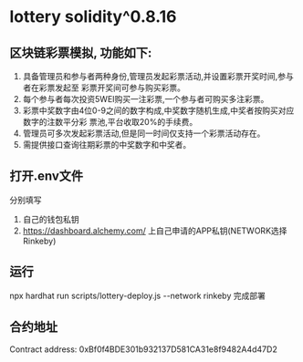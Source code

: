 # lottery solidity^0.8.16
## 区块链彩票模拟, 功能如下:
1. 具备管理员和参与者两种身份,管理员发起彩票活动,并设置彩票开奖时间,参与者在彩票发起至
彩票开奖间可参与购买彩票。
2. 每个参与者每次投资5WEI购买一注彩票,一个参与者可购买多注彩票。
3. 彩票中奖数字由4位0-9之间的数字构成,中奖数字随机生成,中奖者按购买对应数字的注数平分彩
票池,平台收取20%的手续费。
4. 管理员可多次发起彩票活动,但是同一时间仅支持一个彩票活动存在。
5. 需提供接口查询往期彩票的中奖数字和中奖者。

## 打开.env文件
分别填写
1. 自己的钱包私钥
2. https://dashboard.alchemy.com/ 上自己申请的APP私钥(NETWORK选择Rinkeby)

## 运行
npx hardhat run scripts/lottery-deploy.js --network rinkeby
完成部署

## 合约地址
Contract address: 0xBf0f4BDE301b932137D581CA31e8f9482A4d47D2
